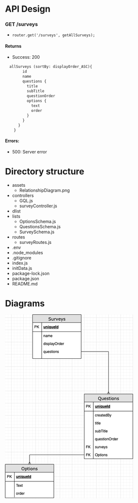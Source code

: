 # API Design
### GET /surveys
- `router.get('/surveys', getAllSurveys);`

#### Returns 
- Success: 200
``` 
  allSurveys (sortBy: displayOrder_ASC){ 
        id
        name
        questions {
          title
          subTitle
          questionOrder
          options {
            text
            order
          }
        }
      }
    }
```
#### Errors:
- 500: Server error

# Directory structure
- assets
  - RelationshipDiagram.png
- controllers
  - GQL.js
  - surveyController.js
- dlist
- lists
  - OptionsSchema.js
  - QuestionsSchema.js
  - SurveySchema.js
- routes
  - surveyRoutes.js
- .env
- .node_modules
- .gitignore
- index.js
- initData.js
- package-lock.json
- package.json
- README.md

# Diagrams
![Relationship diagram](./assets/RelationshipDiagram.png)